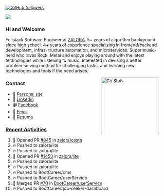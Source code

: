 [![GitHub followers](https://img.shields.io/github/followers/DeKal?label=Follow%20at%20GitHub&style=for-the-badge)](https://github.com/DeKal)

<img
  src="https://cr-ss-service.azurewebsites.net/api/ScreenShot?widget=summary&username=DeKal&badges=3&width=300&style=--header-bg-color:%23000;--border-radius:10px"
/>

### Hi and Welcome 
Fullstack Software Engineer at [ZALORA](https://github.com/zalora/). 5+ years of algorithm background since high school. 4+ years of experience specializing in frontend/backend development, infras‐ tructure automation, and microservices. Super music‐nerd who loves Rock, Metal and enjoys playing around with the latest technologies while listening to music. Interested in devising a better problem‐solving method for challenging tasks, and learning new technologies and tools if the need arises.


<a href="https://phatho-folio.now.sh/"><img alt="Git Stats" src="https://github-readme-stats.vercel.app/api?username=DeKal&show_icons=true&theme=merko&count_private=true" align="right" height="190" /></a>


### Contact

- 💬 [Personal site](https://phatho-folio.now.sh/)
- 🔗 [Linkedin](https://www.linkedin.com/in/phat-ho/)
- 📹 [Facebook](https://www.facebook.com/dekal.dev)
- 📧 <a href="mailto:hohuuphat22@gmail.com">Email</a>
- 📄 <a id="raw-url" href="https://raw.githubusercontent.com/DeKal/DeKal/master/cv/dekal.pdf">Resume</a>


### [Recent Activities](https://github.com/DeKal/github-activity-readme)
<!--START_SECTION:activity-->
1. 💪 Opened PR [#845](https://github.com/zalora/costa/pull/845) in [zalora/costa](https://github.com/zalora/costa)
2. 🔥 Pushed to zalora/lite
3. 🔥 Pushed to zalora/lite
4. 💪 Opened PR [#1450](https://github.com/zalora/lite/pull/1450) in [zalora/lite](https://github.com/zalora/lite)
5. 🔥 Pushed to zalora/lite
6. 🔥 Pushed to zalora/lite
7. 🔥 Pushed to BootCareer/cms
8. 🔥 Pushed to BootCareer/userService
9. 🎉 Merged PR [#70](https://github.com/BootCareer/userService/pull/70) in [BootCareer/userService](https://github.com/BootCareer/userService)
10. 🔥 Pushed to BootCareer/job-seeker-dashboard
<!--END_SECTION:activity-->